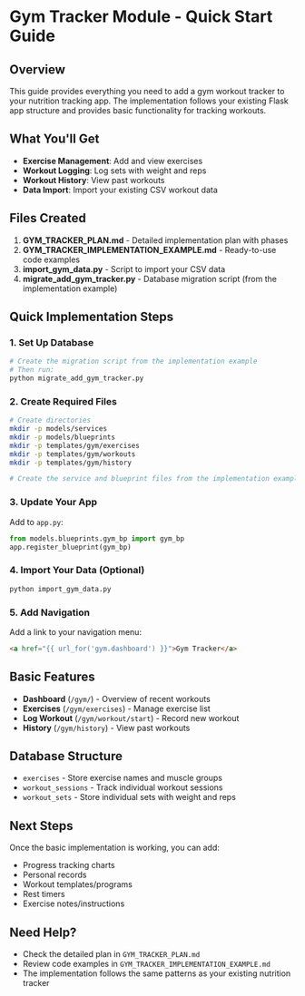 # Gym Tracker Module - Quick Start Guide

## Overview
This guide provides everything you need to add a gym workout tracker to your nutrition tracking app. The implementation follows your existing Flask app structure and provides basic functionality for tracking workouts.

## What You'll Get
- **Exercise Management**: Add and view exercises
- **Workout Logging**: Log sets with weight and reps
- **Workout History**: View past workouts
- **Data Import**: Import your existing CSV workout data

## Files Created
1. **GYM_TRACKER_PLAN.md** - Detailed implementation plan with phases
2. **GYM_TRACKER_IMPLEMENTATION_EXAMPLE.md** - Ready-to-use code examples
3. **import_gym_data.py** - Script to import your CSV data
4. **migrate_add_gym_tracker.py** - Database migration script (from the implementation example)

## Quick Implementation Steps

### 1. Set Up Database
```bash
# Create the migration script from the implementation example
# Then run:
python migrate_add_gym_tracker.py
```

### 2. Create Required Files
```bash
# Create directories
mkdir -p models/services
mkdir -p models/blueprints
mkdir -p templates/gym/exercises
mkdir -p templates/gym/workouts
mkdir -p templates/gym/history

# Create the service and blueprint files from the implementation example
```

### 3. Update Your App
Add to `app.py`:
```python
from models.blueprints.gym_bp import gym_bp
app.register_blueprint(gym_bp)
```

### 4. Import Your Data (Optional)
```bash
python import_gym_data.py
```

### 5. Add Navigation
Add a link to your navigation menu:
```html
<a href="{{ url_for('gym.dashboard') }}">Gym Tracker</a>
```

## Basic Features
- **Dashboard** (`/gym/`) - Overview of recent workouts
- **Exercises** (`/gym/exercises`) - Manage exercise list
- **Log Workout** (`/gym/workout/start`) - Record new workout
- **History** (`/gym/history`) - View past workouts

## Database Structure
- `exercises` - Store exercise names and muscle groups
- `workout_sessions` - Track individual workout sessions
- `workout_sets` - Store individual sets with weight and reps

## Next Steps
Once the basic implementation is working, you can add:
- Progress tracking charts
- Personal records
- Workout templates/programs
- Rest timers
- Exercise notes/instructions

## Need Help?
- Check the detailed plan in `GYM_TRACKER_PLAN.md`
- Review code examples in `GYM_TRACKER_IMPLEMENTATION_EXAMPLE.md`
- The implementation follows the same patterns as your existing nutrition tracker
